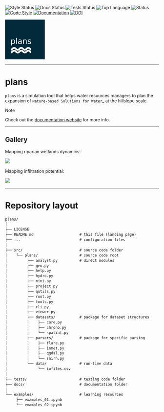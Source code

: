 ![Style Status](https://github.com/iporepos/plans/actions/workflows/style.yaml/badge.svg)
![Docs Status](https://github.com/iporepos/copyme/actions/workflows/docs.yaml/badge.svg)
![Tests Status](https://github.com/iporepos/plans/actions/workflows/tests.yaml/badge.svg)
![Top Language](https://img.shields.io/github/languages/top/iporepos/copyme)
![Status](https://img.shields.io/badge/status-development-yellow.svg)
[![Code Style](https://img.shields.io/badge/style-black-000000.svg)](https://github.com/psf/black)
[![Documentation](https://img.shields.io/badge/docs-online-blue)](https://iporepos.github.io/plans/)
[![DOI](https://zenodo.org/badge/DOI/10.5281/zenodo.17142043.svg)](https://doi.org/10.5281/zenodo.17142043)

<a logo>
<img src="https://github.com/iporepos/plans-assets/blob/main/docs/figs/logo.png?raw=true" height="130" width="130">
</a>


---

# plans

``plans`` is a simulation tool that helps water resources managers to plan the expansion of `Nature-based Solutions for Water`_ at the hillslope scale.

> [!NOTE]
> Check out the [documentation website](https://iporepos.github.io/plans/) for more info.

---

## Gallery

Mapping riparian wetlands dynamics:

<a example2>
<img src="https://github.com/iporepos/plans-assets/blob/main/docs/gallery/example2.gif?raw=true">
</a>

Mapping infiltration potential:

<a example1>
<img src="https://github.com/iporepos/plans-assets/blob/main/docs/gallery/example1.gif?raw=true">
</a>


---

# Repository layout

```txt
plans/
│
├── LICENSE
├── README.md                     # this file (landing page)
├── ...                           # configuration files
│
├── src/                          # source code folder
│    └── plans/                   # source code root
│         ├── analyst.py          # direct modules
│         ├── geo.py              
│         ├── help.py             
│         ├── hydro.py            
│         ├── mini.py             
│         ├── project.py          
│         ├── qutils.py           
│         ├── root.py             
│         ├── tools.py        
│         ├── cli.py 
│         ├── viewer.py
│         ├── datasets/           # package for dataset structures
│         │    ├── core.py
│         │    ├── chrono.py
│         │    └── spatial.py
│         ├── parsers/            # package for specific parsing
│         │    ├── flare.py
│         │    ├── inmet.py
│         │    ├── qgdal.py
│         │    └── snirh.py
│         └── data/               # run-time data
│              └── iofiles.csv    
│
├── tests/                        # testing code folder
├── docs/                         # documentation folder
│
└── examples/                     # learning resources 
     ├── examples_01.ipynb    
     └── examples_02.ipynb            

```
